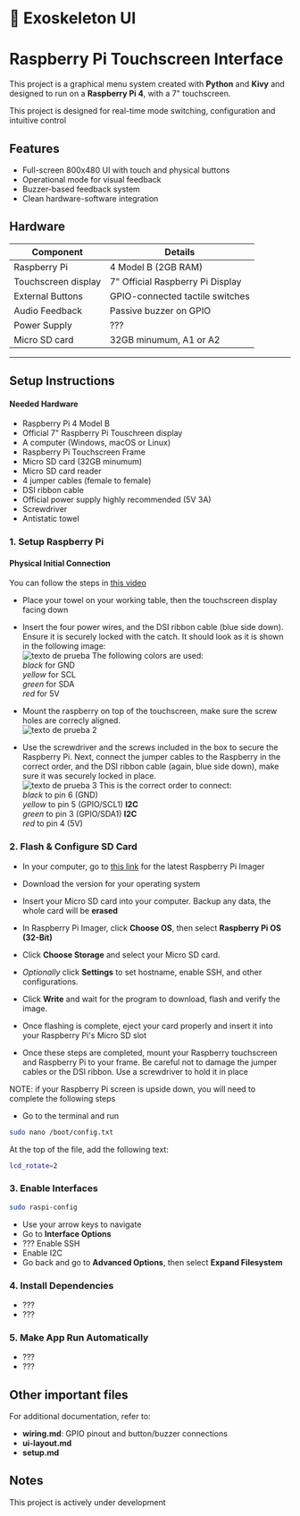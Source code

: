 # 🦾 Exoskeleton UI
# Raspberry Pi Touchscreen Interface

This project is a graphical menu system created with **Python** and **Kivy** and designed to run on a **Raspberry Pi 4**, with a 7" touchscreen.

This project is designed for real-time mode switching, configuration and intuitive control

## Features

- Full-screen 800x480 UI with touch and physical buttons
- Operational mode for visual feedback
- Buzzer-based feedback system
- Clean hardware-software integration

## Hardware
| Component            | Details                          |
| ---------------------|----------------------------------|
| Raspberry Pi         | 4 Model B (2GB RAM)              |
| Touchscreen display  | 7" Official Raspberry Pi Display |
| External Buttons     | GPIO-connected tactile switches  |
| Audio Feedback       | Passive buzzer on GPIO           |
| Power Supply         | ???                              |
| Micro SD card        | 32GB minumum, A1 or A2           |
----------------------------------------------------------

## Setup Instructions

#### Needed Hardware
- Raspberry Pi 4 Model B
- Official 7" Raspberry Pi Touschreen display
- A computer (Windows, macOS or Linux)
- Raspberry Pi Touchscreen Frame
- Micro SD card (32GB minumum)
- Micro SD card reader
- 4 jumper cables (female to female)
- DSI ribbon cable 
- Official power supply highly recommended (5V 3A)
- Screwdriver
- Antistatic towel

### 1.  Setup Raspberry Pi

#### Physical Initial Connection
You can follow the steps in [this video](https://www.youtube.com/watch?v=SIUfAIiSzJA&ab_channel=MakeUseOf)
- Place your towel on your working table, then the touchscreen display facing down
- Insert the four power wires, and the DSI ribbon cable (blue side down). Ensure it is securely locked with the catch. It should look as it is shown in the following image:  
![texto de prueba](assets/images/touchscreen-connection.jpg)
The following colors are used:  
*black* for GND  
*yellow* for SCL  
*green* for SDA  
*red* for 5V  

- Mount the raspberry on top of the touchscreen, make sure the screw holes are correcly aligned.  
![texto de prueba 2](assets/images/raspberry-on-top-of-touchscreen.jpg)

- Use the screwdriver and the screws included in the box to secure the Raspberry Pi. Next, connect the jumper cables to the Raspberry in the correct order, and the DSI ribbon cable (again, blue side down), make sure it was securely locked in place.  
![texto de prueba 3](assets/images/raspberry-and-touchscreen-connection.jpg)
This is the correct order to connect:  
*black* to pin 6 (GND)  
*yellow* to pin 5 (GPIO/SCL1) **I2C**  
*green* to pin 3 (GPIO/SDA1) **I2C**  
*red* to pin 4 (5V)  

### 2. Flash & Configure SD Card
- In your computer, go to [this link](https://www.raspberrypi.com/software/) for the latest Raspberry Pi Imager
- Download the version for your operating system
- Insert your Micro SD card into your computer. Backup any data, the whole card will be **erased**
- In Raspberry Pi Imager, click **Choose OS**, then select **Raspberry Pi OS (32-Bit)**
- Click **Choose Storage** and select your Micro SD card.
- *Optionally* click **Settings** to set hostname, enable SSH, and other configurations.
- Click **Write** and wait for the program to download, flash and verify the image.
- Once flashing is complete, eject your card properly and insert it into your Raspberry Pi's Micro SD slot  

- Once these steps are completed, mount your Raspberry touchscreen and Raspberry Pi to your frame. Be careful not to damage the jumper cables or the DSI ribbon. Use a screwdriver to hold it in place

NOTE: if your Raspberry Pi screen is upside down, you will need to complete the following steps
- Go to the terminal and run
```bash
sudo nano /boot/config.txt
```
At the top of the file, add the following text:
```bash
lcd_rotate=2
```

### 3. Enable Interfaces
```bash
sudo raspi-config
```
- Use your arrow keys to navigate
- Go to **Interface Options**
- ??? Enable SSH
- Enable I2C
- Go back and go to **Advanced Options**, then select **Expand Filesystem**


### 4. Install Dependencies
- ???
- ???

### 5. Make App Run Automatically
- ???
- ???

## Other important files
For additional documentation, refer to:
- **wiring.md**: GPIO pinout and button/buzzer connections
- **ui-layout.md**
- **setup.md**


## Notes
This project is actively under development
